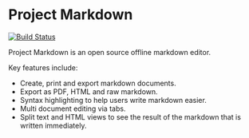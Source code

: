 # Project Markdown
[![Build Status](https://travis-ci.org/aykanatm/ProjectMarkdown.svg?branch=master)](https://travis-ci.org/aykanatm/ProjectMarkdown)

Project Markdown is an open source offline markdown editor.

Key features include:
* Create, print and export markdown documents.
* Export as PDF, HTML and raw markdown.
* Syntax highlighting to help users write markdown easier.
* Multi document editing via tabs.
* Split text and HTML views to see the result of the markdown that is written immediately.
